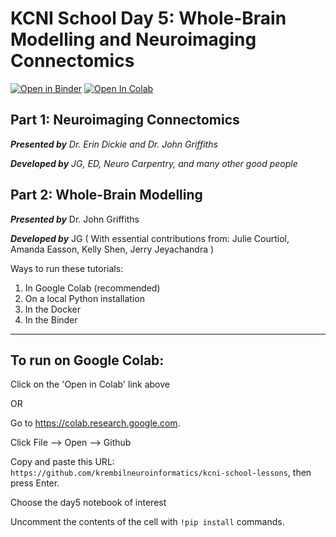 # KCNI School Day 5: Whole-Brain Modelling and Neuroimaging Connectomics

[![Open in Binder](https://mybinder.org/badge_logo.svg)](https://mybinder.org/v2/gh/JohnGriffiths/ScinetSS2020_BrainNetworkModelling/master) [![Open In Colab](https://colab.research.google.com/assets/colab-badge.svg)](https://colab.research.google.com/github/krembilneuroinformatics/kcni-school-lessons/)


## Part 1: Neuroimaging Connectomics

***Presented by*** *Dr. Erin Dickie and Dr. John Griffiths*

***Developed by*** *JG, ED, Neuro Carpentry, and many other good people*


## Part 2: Whole-Brain Modelling

***Presented by*** Dr. John Griffiths

***Developed by*** JG ( With essential contributions from: Julie Courtiol, Amanda Easson, Kelly Shen, Jerry Jeyachandra )



Ways to run these tutorials: 

1. In Google Colab (recommended)  
2. On a local Python installation  
3. In the Docker  
4. In the Binder  


---

## To run on Google Colab:

Click on the 'Open in Colab' link above

OR

Go to https://colab.research.google.com.

Click File --> Open --> Github

Copy and paste this URL: `https://github.com/krembilneuroinformatics/kcni-school-lessons`, then press Enter.

Choose the day5 notebook of interest 

Uncomment the contents of the cell with `!pip install` commands. 

